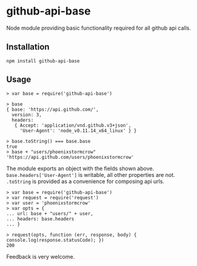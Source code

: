 # github-api-base
Node module providing basic functionality required for all github api calls.

## Installation

`npm install github-api-base`

## Usage

```
> var base = require('github-api-base')

> base
{ base: 'https://api.github.com/',
  version: 3,
  headers: 
   { Accept: 'application/vnd.github.v3+json',
     'User-Agent': 'node_v0.11.14_x64_linux' } }

> base.toString() === base.base
true
> base + "users/phoenixstormcrow"
'https://api.github.com/users/phoenixstormcrow'
```

The module exports an object with the fields shown above. `base.headers['User-Agent']` is writable, all other properties are not. `.toString` is provided as a convenience for composing api urls.


```
> var base = require('github-api-base')
> var request = require('request')
> var user = 'phoenixstormcrow'
> var opts = {
... url: base + "users/" + user,
... headers: base.headers
... }

> request(opts, function (err, response, body) { console.log(response.statusCode); })
200
```

Feedback is very welcome.
